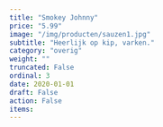 ```yaml
---
title: "Smokey Johnny"
price: "5.99"
image: "/img/producten/sauzen1.jpg"
subtitle: "Heerlijk op kip, varken."
category: "overig"
weight: ""
truncated: False
ordinal: 3
date: 2020-01-01
draft: False
action: False
items: 
---
```


